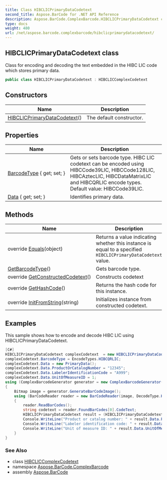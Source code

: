 ```yaml
---
title: Class HIBCLICPrimaryDataCodetext
second_title: Aspose.BarCode for .NET API Reference
description: Aspose.BarCode.ComplexBarcode.HIBCLICPrimaryDataCodetext class. Class for encoding and decoding the text embedded in the HIBC LIC code which stores primary data
type: docs
weight: 480
url: /net/aspose.barcode.complexbarcode/hibclicprimarydatacodetext/
---
```

## HIBCLICPrimaryDataCodetext class

Class for encoding and decoding the text embedded in the HIBC LIC code which stores primary data.

```csharp
public class HIBCLICPrimaryDataCodetext : HIBCLICComplexCodetext
```

## Constructors

| Name | Description |
| --- | --- |
| [HIBCLICPrimaryDataCodetext](hibclicprimarydatacodetext/)() | The default constructor. |

## Properties

| Name | Description |
| --- | --- |
| [BarcodeType](../../aspose.barcode.complexbarcode/hibcliccomplexcodetext/barcodetype/) { get; set; } | Gets or sets barcode type. HIBC LIC codetext can be encoded using HIBCCode39LIC, HIBCCode128LIC, HIBCAztecLIC, HIBCDataMatrixLIC and HIBCQRLIC encode types. Default value: HIBCCode39LIC. |
| [Data](../../aspose.barcode.complexbarcode/hibclicprimarydatacodetext/data/) { get; set; } | Identifies primary data. |

## Methods

| Name | Description |
| --- | --- |
| override [Equals](../../aspose.barcode.complexbarcode/hibclicprimarydatacodetext/equals/)(object) | Returns a value indicating whether this instance is equal to a specified `HIBCLICPrimaryDataCodetext` value. |
| [GetBarcodeType](../../aspose.barcode.complexbarcode/hibcliccomplexcodetext/getbarcodetype/)() | Gets barcode type. |
| override [GetConstructedCodetext](../../aspose.barcode.complexbarcode/hibclicprimarydatacodetext/getconstructedcodetext/)() | Constructs codetext |
| override [GetHashCode](../../aspose.barcode.complexbarcode/hibclicprimarydatacodetext/gethashcode/)() | Returns the hash code for this instance. |
| override [InitFromString](../../aspose.barcode.complexbarcode/hibclicprimarydatacodetext/initfromstring/)(string) | Initializes instance from constructed codetext. |

## Examples

This sample shows how to encode and decode HIBC LIC using HIBCLICPrimaryDataCodetext.

```csharp
[C#]
HIBCLICPrimaryDataCodetext complexCodetext  = new HIBCLICPrimaryDataCodetext();
complexCodetext.BarcodeType = EncodeTypes.HIBCQRLIC;
complexCodetext.Data = new PrimaryData();
complexCodetext.Data.ProductOrCatalogNumber = "12345";
complexCodetext.Data.LabelerIdentificationCode = "A999";
complexCodetext.Data.UnitOfMeasureID = 1;
using (ComplexBarcodeGenerator generator = new ComplexBarcodeGenerator(complexCodetext))
{
    Bitmap image = generator.GenerateBarCodeImage();
    using (BarCodeReader reader = new BarCodeReader(image, DecodeType.HIBCQRLIC))
    {
        reader.ReadBarCodes();
        string codetext = reader.FoundBarCodes[0].CodeText;
        HIBCLICPrimaryDataCodetext result = (HIBCLICPrimaryDataCodetext)ComplexCodetextReader.TryDecodeHIBCLIC(codetext);
        Console.WriteLine("Product or catalog number: " + result.Data.ProductOrCatalogNumber);
        Console.WriteLine("Labeler identification code: " + result.Data.LabelerIdentificationCode);
        Console.WriteLine("Unit of measure ID: " + result.Data.UnitOfMeasureID);
    }
}
```

### See Also

* class [HIBCLICComplexCodetext](../hibcliccomplexcodetext/)
* namespace [Aspose.BarCode.ComplexBarcode](../../aspose.barcode.complexbarcode/)
* assembly [Aspose.BarCode](../../)


